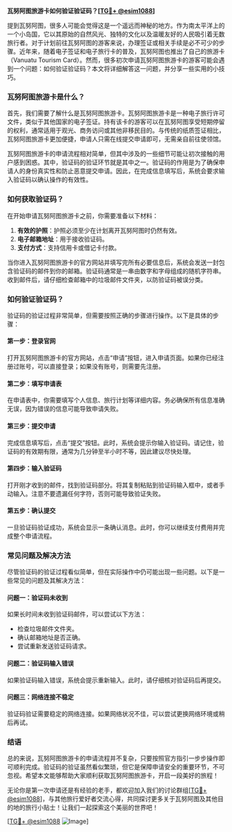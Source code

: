 **瓦努阿图旅游卡如何验证验证码？[[TG💪+ @esim1088](https://t.me/s/esim1088)]**

提到瓦努阿图，很多人可能会觉得这是一个遥远而神秘的地方。作为南太平洋上的一个小岛国，它以其原始的自然风光、独特的文化以及温暖友好的人民吸引着无数旅行者。对于计划前往瓦努阿图的游客来说，办理签证或相关手续是必不可少的步骤。近年来，随着电子签证和电子旅行卡的普及，瓦努阿图也推出了自己的旅游卡（Vanuatu Tourism Card）。然而，很多初次申请瓦努阿图旅游卡的游客可能会遇到一个问题：如何验证验证码？本文将详细解答这一问题，并分享一些实用的小技巧。

### 瓦努阿图旅游卡是什么？

首先，我们需要了解什么是瓦努阿图旅游卡。瓦努阿图旅游卡是一种电子旅行许可文件，类似于其他国家的电子签证。持有该卡的游客可以在瓦努阿图享受短期停留的权利，通常适用于观光、商务访问或其他非移民目的。与传统的纸质签证相比，瓦努阿图旅游卡更加便捷，申请人只需在线提交申请即可，无需亲自前往使领馆。

瓦努阿图旅游卡的申请流程相对简单，但其中涉及的一些细节可能让初次接触的用户感到困惑。其中，验证码的验证环节就是其中之一。验证码的作用是为了确保申请人的身份真实性和防止恶意提交申请。因此，在完成信息填写后，系统会要求输入验证码以确认操作的有效性。

### 如何获取验证码？

在开始申请瓦努阿图旅游卡之前，你需要准备以下材料：

1. **有效的护照**：护照必须至少在计划离开瓦努阿图时仍然有效。
2. **电子邮箱地址**：用于接收验证码。
3. **支付方式**：支持信用卡或借记卡付款。

当你进入瓦努阿图旅游卡的官方网站并填写完所有必要信息后，系统会发送一封包含验证码的邮件到你的邮箱。验证码通常是一串由数字和字母组成的随机字符串。收到邮件后，请仔细检查邮箱中的垃圾邮件文件夹，以防验证码被误分类。

### 如何验证验证码？

验证码的验证过程非常简单，但需要按照正确的步骤进行操作。以下是具体的步骤：

#### 第一步：登录官网

打开瓦努阿图旅游卡的官方网站，点击“申请”按钮，进入申请页面。如果你已经注册过账号，可以直接登录；如果没有账号，则需要先注册。

#### 第二步：填写申请表

在申请表中，你需要填写个人信息、旅行计划等详细内容。务必确保所有信息准确无误，因为错误的信息可能导致申请失败。

#### 第三步：提交申请

完成信息填写后，点击“提交”按钮。此时，系统会提示你输入验证码。请记住，验证码的有效期有限，通常为几分钟至半小时不等，因此建议尽快处理。

#### 第四步：输入验证码

打开刚才收到的邮件，找到验证码部分。将其复制粘贴到验证码输入框中，或者手动输入。注意不要遗漏任何字符，否则可能导致验证失败。

#### 第五步：确认提交

一旦验证码验证成功，系统会显示一条确认消息。此时，你可以继续支付费用并完成整个申请流程。

### 常见问题及解决方法

尽管验证码的验证过程看似简单，但在实际操作中仍可能出现一些问题。以下是一些常见的问题及其解决方法：

#### 问题一：验证码未收到

如果长时间未收到验证码邮件，可以尝试以下方法：
- 检查垃圾邮件文件夹。
- 确认邮箱地址是否正确。
- 尝试重新发送验证码请求。

#### 问题二：验证码输入错误

如果验证码输入错误，系统会提示重新输入。此时，请仔细核对验证码后再提交。

#### 问题三：网络连接不稳定

验证码验证需要稳定的网络连接。如果网络状况不佳，可以尝试更换网络环境或稍后再试。

### 结语

总的来说，瓦努阿图旅游卡的申请流程并不复杂，只要按照官方指引一步步操作即可顺利完成。验证码的验证虽然看似繁琐，但它是保障申请安全的重要环节，不可忽视。希望本文能够帮助大家顺利获取瓦努阿图旅游卡，开启一段美好的旅程！

无论你是第一次申请还是有经验的老手，都欢迎加入我们的讨论群组[[TG💪+ @esim1088](https://t.me/s/esim1088)]，与其他旅行爱好者交流心得，共同探讨更多关于瓦努阿图及其他目的地的旅行小贴士！让我们一起探索这个美丽的世界吧！

[[TG💪+ @esim1088](https://t.me/s/esim1088) ![Image](https://i.postimg.cc/4NQfJmqS/Snipaste-2025-05-13-00-14-12.png)]